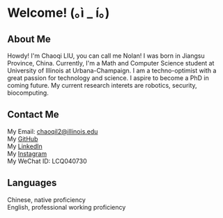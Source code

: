 # Welcome! (｡ì _ í｡)

## About Me
Howdy! I'm Chaoqi LIU, you can call me Nolan! I was born in Jiangsu Province, China. Currently, I'm a Math and Computer Science student at University of Illinois at Urbana-Champaign. I am a techno-optimist with a great passion for technology and science. I aspire to become a PhD in coming future. My current research interets are robotics, security, biocomputing.


 
## Contact Me
My Email: chaoqil2@illinois.edu \
My [GitHub](https://github.com/Chaoqi-LIU) \
My [LinkedIn](https://www.linkedin.com/in/chaoqi-liu-4a9639211/) \
My [Instagram](https://www.instagram.com/chaoqi_liu/) \
My WeChat ID: LCQ040730



## Languages
Chinese, native proficiency \
English, professional working proficiency
